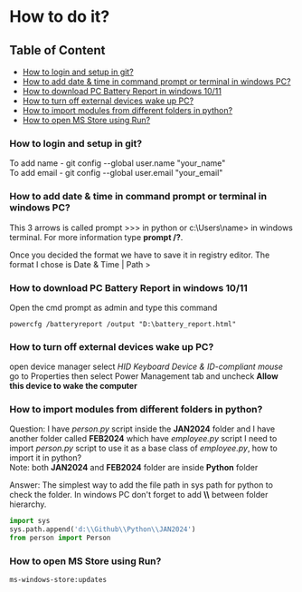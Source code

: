# How to do it?

## Table of Content

  - [How to login and setup in git?](#how-to-login-and-setup-in-git)
  - [How to add date \& time in command prompt or terminal in windows PC?](#how-to-add-date--time-in-command-prompt-or-terminal-in-windows-pc)
  - [How to download PC Battery Report in windows 10/11](#how-to-download-pc-battery-report-in-windows-1011)
  - [How to turn off external devices wake up PC?](#how-to-turn-off-external-devices-wake-up-pc)
  - [How to import modules from different folders in python?](#how-to-import-modules-from-different-folders-in-python)
  - [How to open MS Store using Run?](#how-to-open-ms-store-using-run)


### How to login and setup in git?

To add name - git config --global user.name "your_name" <br>
To add email - git config --global user.email "your_email"


### How to add date & time in command prompt or terminal in windows PC?

This 3 arrows is called prompt >>> in python or c:\Users\name> in windows terminal. For more information type **prompt /?**.

Once you decided the format we have to save it in registry editor. The format I chose is Date & Time | Path > 


### How to download PC Battery Report in windows 10/11

Open the cmd prompt as admin and type this command

```
powercfg /batteryreport /output "D:\battery_report.html"
```


### How to turn off external devices wake up PC? 

open device manager select _HID Keyboard Device & ID-compliant mouse_ go to Properties then select Power Management tab and uncheck **Allow this device to wake the computer**


### How to import modules from different folders in python?

Question: I have _person.py_ script inside the **JAN2024** folder and I have another folder called **FEB2024** which have _employee.py_ script I need to import _person.py_ script to use it as a base class of _employee.py_, how to import it in python?<br>
Note: both **JAN2024** and **FEB2024** folder are inside **Python** folder

Answer: The simplest way to add the file path in sys path for python to check the folder. In windows PC don't forget to add **\\\\** between folder hierarchy.

```python
import sys
sys.path.append('d:\\Github\\Python\\JAN2024')
from person import Person
```

### How to open MS Store using Run?

```
ms-windows-store:updates
```
